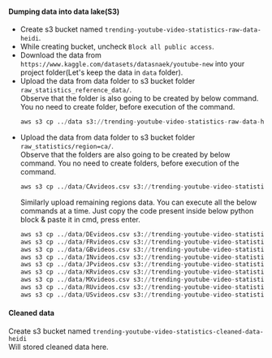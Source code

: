 #### Dumping data into data lake(S3)
- Create s3 bucket named `trending-youtube-video-statistics-raw-data-heidi`.
- While creating bucket, uncheck `Block all public access`.
- Download the data from `https://www.kaggle.com/datasets/datasnaek/youtube-new` into your project folder(Let's keep the data in `data` folder).</br>
- Upload the data from data folder to s3 bucket folder `raw_statistics_reference_data/`.</br>
  Observe that the folder is also going to be created by below command. You no need to create folder, before execution of the command.</br> 
  ```python
  aws s3 cp ../data s3://trending-youtube-video-statistics-raw-data-heidi/raw_statistics_reference_data/ --recursive --exclude "*" --include "*.json"
  ```
- Upload the data from data folder to s3 bucket folder `raw_statistics/region=ca/`.</br>
  Observe that the folders are also going to be created by below command. You no need to create folders, before execution of the command.</br> 
  ```python
  aws s3 cp ../data/CAvideos.csv s3://trending-youtube-video-statistics-raw-data-heidi/raw_statistics/region=ca/
  ```
  Similarly upload remaining regions data.
  You can execute all the below commands at a time. Just copy the code present inside below python block & paste it in cmd, press enter.</br>
  ```python
  aws s3 cp ../data/DEvideos.csv s3://trending-youtube-video-statistics-raw-data-heidi/raw_statistics/region=de/
  aws s3 cp ../data/FRvideos.csv s3://trending-youtube-video-statistics-raw-data-heidi/raw_statistics/region=fr/
  aws s3 cp ../data/GBvideos.csv s3://trending-youtube-video-statistics-raw-data-heidi/raw_statistics/region=gb/
  aws s3 cp ../data/INvideos.csv s3://trending-youtube-video-statistics-raw-data-heidi/raw_statistics/region=in/
  aws s3 cp ../data/JPvideos.csv s3://trending-youtube-video-statistics-raw-data-heidi/raw_statistics/region=jp/
  aws s3 cp ../data/KRvideos.csv s3://trending-youtube-video-statistics-raw-data-heidi/raw_statistics/region=kr/
  aws s3 cp ../data/MXvideos.csv s3://trending-youtube-video-statistics-raw-data-heidi/raw_statistics/region=mx/
  aws s3 cp ../data/RUvideos.csv s3://trending-youtube-video-statistics-raw-data-heidi/raw_statistics/region=ru/
  aws s3 cp ../data/USvideos.csv s3://trending-youtube-video-statistics-raw-data-heidi/raw_statistics/region=us/
  ```
#### Cleaned data
Create s3 bucket named `trending-youtube-video-statistics-cleaned-data-heidi`</br>
Will stored cleaned data here.
